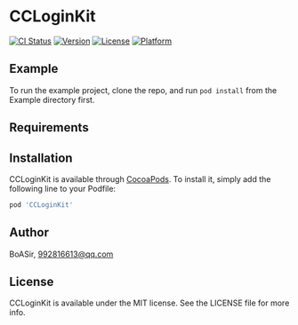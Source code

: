 # CCLoginKit

[![CI Status](https://img.shields.io/travis/BoASir/CCLoginKit.svg?style=flat)](https://travis-ci.org/BoASir/CCLoginKit)
[![Version](https://img.shields.io/cocoapods/v/CCLoginKit.svg?style=flat)](https://cocoapods.org/pods/CCLoginKit)
[![License](https://img.shields.io/cocoapods/l/CCLoginKit.svg?style=flat)](https://cocoapods.org/pods/CCLoginKit)
[![Platform](https://img.shields.io/cocoapods/p/CCLoginKit.svg?style=flat)](https://cocoapods.org/pods/CCLoginKit)

## Example

To run the example project, clone the repo, and run `pod install` from the Example directory first.

## Requirements

## Installation

CCLoginKit is available through [CocoaPods](https://cocoapods.org). To install
it, simply add the following line to your Podfile:

```ruby
pod 'CCLoginKit'
```

## Author

BoASir, 992816613@qq.com

## License

CCLoginKit is available under the MIT license. See the LICENSE file for more info.

